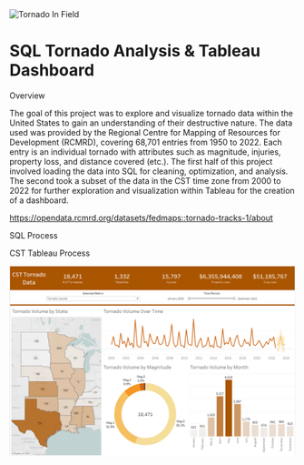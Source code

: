 <img src="T_Display.jpg" alt="Tornado In Field">

# SQL Tornado Analysis & Tableau Dashboard

Overview 


The goal of this project was to explore and visualize tornado data within the United States to gain an understanding of their destructive nature. The data used was provided by the Regional Centre for Mapping of Resources for Development (RCMRD), covering 68,701 entries from 1950 to 2022. Each entry is an individual tornado with attributes such as magnitude, injuries, property loss, and distance covered (etc.). The first half of this project involved loading the data into SQL for cleaning, optimization, and analysis. The second took a subset of the data in the CST time zone from 2000 to 2022 for further exploration and visualization within Tableau for the creation of a dashboard. 

https://opendata.rcmrd.org/datasets/fedmaps::tornado-tracks-1/about

SQL Process 



CST Tableau Process 

<img src="Torndao_Dashboard.png" alt="CST Tornado Tableau Dashboard">
